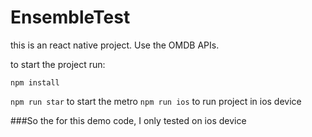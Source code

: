 # EnsembleTest
this is an react native project. Use the OMDB APIs.

to start the project run:

```npm install```

```npm run star``` to start the metro 
```npm run ios``` to run project in ios device


###So the for this demo code, I only tested on ios device
